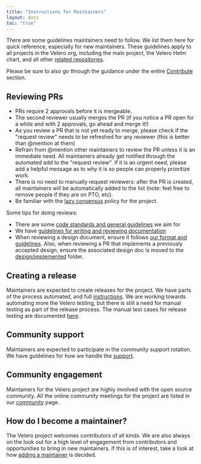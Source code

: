 ```yaml
---
title: "Instructions for Maintainers"
layout: docs
toc: "true"
---
```


There are some guidelines maintainers need to follow. We list them here for quick reference, especially for new maintainers. These guidelines apply to all projects in the Velero org, including the main project, the Velero Helm chart, and all other [related repositories](https://github.com/vmware-tanzu/velero/blob/v1.13.0/GOVERNANCE.md#code-repositories).

Please be sure to also go through the guidance under the entire [Contribute](start-contributing/) section.

## Reviewing PRs
- PRs require 2 approvals before it is mergeable.
- The second reviewer usually merges the PR (if you notice a PR open for a while and with 2 approvals, go ahead and merge it!)
- As you review a PR that is not yet ready to merge, please check if the "request review" needs to be refreshed for any reviewer (this is better than @mention at them)
- Refrain from @mention other maintainers to review the PR unless it is an immediate need. All maintainers already get notified through the automated add to the "request review". If it is an urgent need, please add a helpful message as to why it is so people can properly prioritize work.
- There is no need to manually request reviewers: after the PR is created, all maintainers will be automatically added to the list (note: feel free to remove people if they are on PTO, etc).
- Be familiar with the [lazy consensus](https://github.com/vmware-tanzu/velero/blob/v1.13.0/GOVERNANCE.md#lazy-consensus) policy for the project.

Some tips for doing reviews:
- There are some [code standards and general guidelines](https://velero.io/docs/v1.13.0/code-standards) we aim for
- We have [guidelines for writing and reviewing documentation](https://velero.io/docs/v1.13.0/style-guide/)
- When reviewing a design document, ensure it follows [our format and guidelines]( https://github.com/vmware-tanzu/velero/blob/v1.13.0/design/_template.md). Also, when reviewing a PR that implements a previously accepted design, ensure the associated design doc is moved to the [design/implemented](https://github.com/vmware-tanzu/velero/tree/main/design/implemented) folder.


## Creating a release
Maintainers are expected to create releases for the project. We have parts of the process automated, and full [instructions](release-instructions).
We are working towards automating more the Velero testing, but there is still a need for manual testing as part of the release process.
The manual test cases for release testing are documented [here](./manual-testing).

## Community support
Maintainers are expected to participate in the community support rotation. We have guidelines for how we handle the [support](support-process).

## Community engagement
Maintainers for the Velero project are highly involved with the open source community. All the online community meetings for the project are listed in our [community](community) page.

## How do I become a maintainer?
The Velero project welcomes contributors of all kinds. We are also always on the look out for a high level of engagement from contributors and opportunities to bring in new maintainers. If this is of interest, take a look at how [adding a maintainer](https://github.com/vmware-tanzu/velero/blob/v1.13.0/GOVERNANCE.md#maintainers) is decided.
